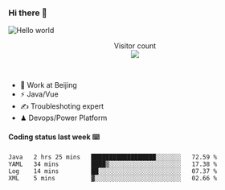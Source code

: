 ### Hi there 👋

<img src="https://raw.githubusercontent.com/sagar-viradiya/sagar-viradiya/master/resources/banner.png" alt="Hello world">
<p align="center"> 
  Visitor count<br/>
  <img src="https://profile-counter.glitch.me/youszoe/count.svg" />
</p>
<br/>

- 🍻 Work at Beijing 
- ⚡  Java/Vue
- ✍️  Troubleshoting expert
- ♟  Devops/Power Platform 

#### Coding status last week ⌨️

<!--START_SECTION:waka-->
```text
Java   2 hrs 25 mins   ██████████████████░░░░░░░   72.59 % 
YAML   34 mins         ████▒░░░░░░░░░░░░░░░░░░░░   17.38 % 
Log    14 mins         ██░░░░░░░░░░░░░░░░░░░░░░░   07.37 % 
XML    5 mins          ▓░░░░░░░░░░░░░░░░░░░░░░░░   02.66 % 
```
<!--END_SECTION:waka-->

<br/>
<center><img src="http://ghchart.rshah.org/409ba5/yousazoe" alt="" /></center>


